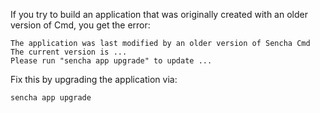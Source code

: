 If you try to build an application that was originally created with an older version of Cmd,
you get the error:

    The application was last modified by an older version of Sencha Cmd
    The current version is ...
    Please run "sencha app upgrade" to update ...

Fix this by upgrading the application via:

    sencha app upgrade
    
